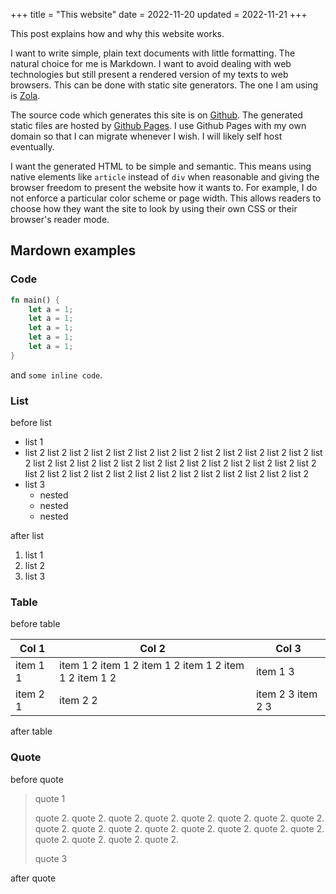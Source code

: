 +++
title = "This website"
date = 2022-11-20
updated = 2022-11-21
+++

This post explains how and why this website works.

I want to write simple, plain text documents with little formatting. The natural choice for me is Markdown. I want to avoid dealing with web technologies but still present a rendered version of my texts to web browsers. This can be done with static site generators. The one I am using is [Zola](https://www.getzola.org/).

The source code which generates this site is on [Github](https://github.com/e00E/e00E.github.io). The generated static files are hosted by [Github Pages](https://docs.github.com/en/pages). I use Github Pages with my own domain so that I can migrate whenever I wish. I will likely self host eventually.

I want the generated HTML to be simple and semantic. This means using native elements like `article` instead of `div` when reasonable and giving the browser freedom to present the website how it wants to. For example, I do not enforce a particular color scheme or page width. This allows readers to choose how they want the site to look by using their own CSS or their browser's reader mode.

## Mardown examples

### Code

```rust
fn main() {
    let a = 1;
    let a = 1;
    let a = 1;
    let a = 1;
    let a = 1;
}
```

and `some inline code`.

### List

before list

- list 1
- list 2 list 2 list 2 list 2 list 2 list 2 list 2 list 2 list 2 list 2 list 2 list 2 list 2 list 2 list 2 list 2 list 2 list 2 list 2 list 2 list 2 list 2 list 2 list 2 list 2 list 2 list 2 list 2 list 2 list 2 list 2 list 2 list 2 list 2 list 2 list 2 list 2 list 2 list 2 list 2
- list 3
    - nested
    - nested
    - nested

after list

1. list 1
2. list 2
3. list 3

### Table

before table

| Col 1 | Col 2 | Col 3 |
| - | - | - |
| item 1 1 | item 1 2 item 1 2 item 1 2 item 1 2 item 1 2 item 1 2 | item 1 3 |
| item 2 1 | item 2 2 | item 2 3 item 2 3 |

after table

### Quote

before quote

> quote 1
>
> quote 2. quote 2. quote 2. quote 2. quote 2. quote 2. quote 2. quote 2. quote 2. quote 2. quote 2. quote 2. quote 2. quote 2. quote 2. quote 2. quote 2. quote 2. quote 2. quote 2.
>
> quote 3

after quote

